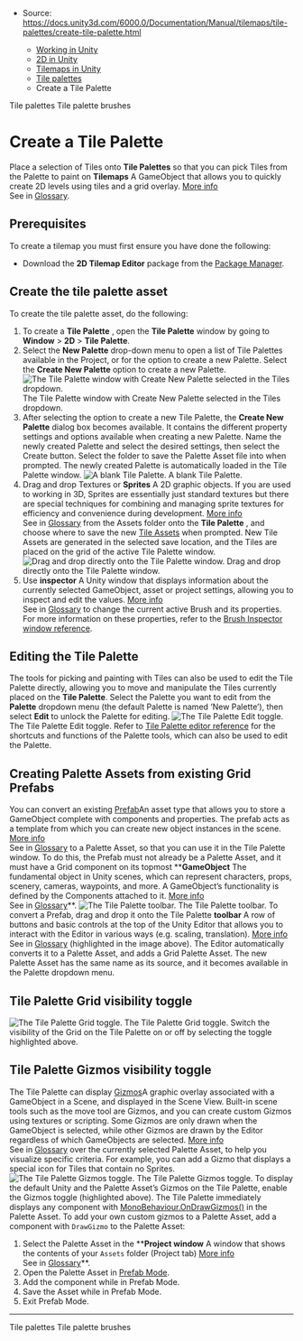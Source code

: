 * Source: https://docs.unity3d.com/6000.0/Documentation/Manual/tilemaps/tile-palettes/create-tile-palette.html

  * [Working in Unity](https://docs.unity3d.com/6000.0/Documentation/Manual/working-in-unity.html)
  * [2D in Unity](https://docs.unity3d.com/6000.0/Documentation/Manual/Unity2D.html)
  * [Tilemaps in Unity](https://docs.unity3d.com/6000.0/Documentation/Manual/tilemaps/tilemaps-landing.html)
  * [Tile palettes](https://docs.unity3d.com/6000.0/Documentation/Manual/tilemaps/tile-palettes/tile-palette-landing.html)
  * Create a Tile Palette


[](https://docs.unity3d.com/6000.0/Documentation/Manual/tilemaps/tile-palettes/tile-palette-landing.html)
Tile palettes
[](https://docs.unity3d.com/6000.0/Documentation/Manual/tilemaps/tile-palettes/brushes/tile-palette-brushes-landing.html)
Tile palette brushes
# Create a Tile Palette
Place a selection of Tiles onto **Tile Palettes** so that you can pick Tiles from the Palette to paint on **Tilemaps** A GameObject that allows you to quickly create 2D levels using tiles and a grid overlay. [More info](https://docs.unity3d.com/6000.0/Documentation/Manual/tilemaps/work-with-tilemaps/tilemap-reference.html)  
See in [Glossary](https://docs.unity3d.com/6000.0/Documentation/Manual/Glossary.html#Tilemap).
## Prerequisites
To create a tilemap you must first ensure you have done the following:
  * Download the **2D Tilemap Editor** package from the [Package Manager](https://docs.unity3d.com/6000.0/Documentation/Manual/Packages.html).


## Create the tile palette asset
To create the tile palette asset, do the following:
  1. To create a **Tile Palette** , open the **Tile Palette** window by going to **Window** > **2D** > **Tile Palette**.
  2. Select the **New Palette** drop-down menu to open a list of Tile Palettes available in the Project, or for the option to create a new Palette. Select the **Create New Palette** option to create a new Palette.
![The Tile Palette window with Create New Palette selected in the Tiles dropdown.](https://docs.unity3d.com/6000.0/Documentation/uploads/Main/2d-tile-palette-create-new.png) The Tile Palette window with Create New Palette selected in the Tiles dropdown.
  3. After selecting the option to create a new Tile Palette, the **Create New Palette** dialog box becomes available. It contains the different property settings and options available when creating a new Palette. Name the newly created Palette and select the desired settings, then select the Create button. Select the folder to save the Palette Asset file into when prompted. The newly created Palette is automatically loaded in the Tile Palette window.
![A blank Tile Palette.](https://docs.unity3d.com/6000.0/Documentation/uploads/Main/2d-tile-palette-blank.png) A blank Tile Palette.
  4. Drag and drop Textures or **Sprites** A 2D graphic objects. If you are used to working in 3D, Sprites are essentially just standard textures but there are special techniques for combining and managing sprite textures for efficiency and convenience during development. [More info](https://docs.unity3d.com/6000.0/Documentation/Manual/sprite/sprite-landing.html)  
See in [Glossary](https://docs.unity3d.com/6000.0/Documentation/Manual/Glossary.html#Sprite) from the Assets folder onto the **Tile Palette** , and choose where to save the new [Tile Assets](https://docs.unity3d.com/6000.0/Documentation/Manual/tilemaps/tiles-for-tilemaps/tile-asset-reference.html) when prompted. New Tile Assets are generated in the selected save location, and the Tiles are placed on the grid of the active Tile Palette window.
![Drag and drop directly onto the Tile Palette window.](https://docs.unity3d.com/6000.0/Documentation/uploads/Main/2d-tile-palette-drag-drop.png) Drag and drop directly onto the Tile Palette window.
  5. Use **inspector** A Unity window that displays information about the currently selected GameObject, asset or project settings, allowing you to inspect and edit the values. [More info](https://docs.unity3d.com/6000.0/Documentation/Manual/UsingTheInspector.html)  
See in [Glossary](https://docs.unity3d.com/6000.0/Documentation/Manual/Glossary.html#Inspector) to change the current active Brush and its properties. For more information on these properties, refer to the [Brush Inspector window reference](https://docs.unity3d.com/6000.0/Documentation/Manual/tilemaps/tile-palettes/brushes/brush-inspector-reference.html).


## Editing the Tile Palette
The tools for picking and painting with Tiles can also be used to edit the Tile Palette directly, allowing you to move and manipulate the Tiles currently placed on the **Tile Palette**. Select the Palette you want to edit from the **Palette** dropdown menu (the default Palette is named ‘New Palette’), then select **Edit** to unlock the Palette for editing.
![The Tile Palette Edit toggle.](https://docs.unity3d.com/6000.0/Documentation/uploads/Main/2d-tile-palette-toggle-edit.png) The Tile Palette Edit toggle.
Refer to [Tile Palette editor reference](https://docs.unity3d.com/6000.0/Documentation/Manual/tilemaps/tile-palettes/tile-palette-editor-reference.html) for the shortcuts and functions of the Palette tools, which can also be used to edit the Palette.
## Creating Palette Assets from existing Grid Prefabs
You can convert an existing [Prefab](https://docs.unity3d.com/6000.0/Documentation/Manual/Prefabs.html)An asset type that allows you to store a GameObject complete with components and properties. The prefab acts as a template from which you can create new object instances in the scene. [More info](https://docs.unity3d.com/6000.0/Documentation/Manual/Prefabs.html)  
See in [Glossary](https://docs.unity3d.com/6000.0/Documentation/Manual/Glossary.html#Prefab) to a Palette Asset, so that you can use it in the Tile Palette window. To do this, the Prefab must not already be a Palette Asset, and it must have a Grid component on its topmost ****GameObject** The fundamental object in Unity scenes, which can represent characters, props, scenery, cameras, waypoints, and more. A GameObject’s functionality is defined by the Components attached to it. [More info](https://docs.unity3d.com/6000.0/Documentation/Manual/class-GameObject.html)  
See in [Glossary](https://docs.unity3d.com/6000.0/Documentation/Manual/Glossary.html#GameObject)**.
![The Tile Palette toolbar.](https://docs.unity3d.com/6000.0/Documentation/uploads/Main/2d-tile-palette-active-brush-toolbar.png) The Tile Palette toolbar.
To convert a Prefab, drag and drop it onto the Tile Palette **toolbar** A row of buttons and basic controls at the top of the Unity Editor that allows you to interact with the Editor in various ways (e.g. scaling, translation). [More info](https://docs.unity3d.com/6000.0/Documentation/Manual/Toolbar.html)  
See in [Glossary](https://docs.unity3d.com/6000.0/Documentation/Manual/Glossary.html#Toolbar) (highlighted in the image above). The Editor automatically converts it to a Palette Asset, and adds a Grid Palette Asset. The new Palette Asset has the same name as its source, and it becomes available in the Palette dropdown menu.
## Tile Palette Grid visibility toggle
![The Tile Palette Grid toggle.](https://docs.unity3d.com/6000.0/Documentation/uploads/Main/2d-tile-palette-toggle-grid.png) The Tile Palette Grid toggle.
Switch the visibility of the Grid on the Tile Palette on or off by selecting the toggle highlighted above.
## Tile Palette Gizmos visibility toggle
The Tile Palette can display [Gizmos](https://docs.unity3d.com/6000.0/Documentation/Manual/GizmosMenu.html)A graphic overlay associated with a GameObject in a Scene, and displayed in the Scene View. Built-in scene tools such as the move tool are Gizmos, and you can create custom Gizmos using textures or scripting. Some Gizmos are only drawn when the GameObject is selected, while other Gizmos are drawn by the Editor regardless of which GameObjects are selected. [More info](https://docs.unity3d.com/6000.0/Documentation/Manual/GizmosMenu.html#GizmosIcons)  
See in [Glossary](https://docs.unity3d.com/6000.0/Documentation/Manual/Glossary.html#Gizmo) over the currently selected Palette Asset, to help you visualize specific criteria. For example, you can add a Gizmo that displays a special icon for Tiles that contain no Sprites.
![The Tile Palette Gizmos toggle.](https://docs.unity3d.com/6000.0/Documentation/uploads/Main/2d-tile-palette-gizmos.png) The Tile Palette Gizmos toggle.
To display the default Unity and the Palette Asset’s Gizmos on the Tile Palette, enable the Gizmos toggle (highlighted above). The Tile Palette immediately displays any component with [MonoBehaviour.OnDrawGizmos()](https://docs.unity3d.com/6000.0/Documentation/ScriptReference/MonoBehaviour.OnDrawGizmos.html) in the Palette Asset.
To add your own custom gizmos to a Palette Asset, add a component with `DrawGizmo` to the Palette Asset:
  1. Select the Palette Asset in the ****Project window** A window that shows the contents of your `Assets` folder (Project tab) [More info](https://docs.unity3d.com/6000.0/Documentation/Manual/ProjectView.html)  
See in [Glossary](https://docs.unity3d.com/6000.0/Documentation/Manual/Glossary.html#Projectwindow)**.
  2. Open the Palette Asset in [Prefab Mode](https://docs.unity3d.com/6000.0/Documentation/Manual/EditingInPrefabMode.html).
  3. Add the component while in Prefab Mode.
  4. Save the Asset while in Prefab Mode.
  5. Exit Prefab Mode.


* * *
[](https://docs.unity3d.com/6000.0/Documentation/Manual/tilemaps/tile-palettes/tile-palette-landing.html)
Tile palettes
[](https://docs.unity3d.com/6000.0/Documentation/Manual/tilemaps/tile-palettes/brushes/tile-palette-brushes-landing.html)
Tile palette brushes
